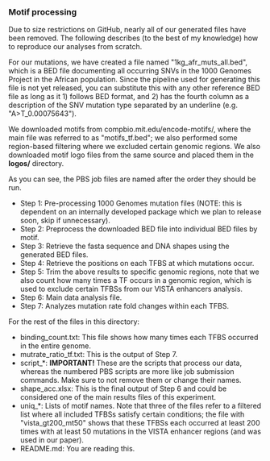 ### Motif processing

Due to size restrictions on GitHub, nearly all of our generated files have been removed. The following describes (to the best of my knowledge) how to reproduce our analyses from scratch.

For our mutations, we have created a file named "1kg_afr_muts_all.bed", which is a BED file documenting all occurring SNVs in the 1000 Genomes Project in the African population. 
Since the pipeline used for generating this file is not yet released, you can substitute this with any other reference BED file as long as it 1) follows BED format, and 2) has the fourth column as a description of the SNV mutation type separated by an underline (e.g. "A>T_0.00075643").

We downloaded motifs from compbio.mit.edu/encode-motifs/, where the main file was referred to as "motifs_tf.bed"; we also performed some region-based filtering where we excluded certain genomic regions. We also downloaded motif logo files from the same source and placed them in the **logos/** directory.

As you can see, the PBS job files are named after the order they should be run. 

* Step 1: Pre-processing 1000 Genomes mutation files (NOTE: this is dependent on an internally developed package which we plan to release soon, skip if unnecessary). 
* Step 2: Preprocess the downloaded BED file into individual BED files by motif.
* Step 3: Retrieve the fasta sequence and DNA shapes using the generated BED files.
* Step 4: Retrieve the positions on each TFBS at which mutations occur.
* Step 5: Trim the above results to specific genomic regions, note that we also count how many times a TF occurs in a genomic region, which is used to exclude certain TFBSs from our VISTA enhancers analysis.
* Step 6: Main data analysis file.
* Step 7: Analyzes mutation rate fold changes within each TFBS.

For the rest of the files in this directory: 
* binding_count.txt: This file shows how many times each TFBS occurred in the entire genome.
* mutrate_ratio_tf.txt: This is the output of Step 7.
* script_\*: **IMPORTANT!** These are the scripts that process our data, whereas the numbered PBS scripts are more like job submission commands. Make sure to not remove them or change their names.
* shape_acc.xlsx: This is the final output of Step 6 and could be considered one of the main results files of this experiment.
* uniq_*: Lists of motif names. Note that three of the files refer to a filtered list where all included TFBSs satisfy certain conditions; the file with "vista_gt200_mt50" shows that these TFBSs each occurred at least 200 times with at least 50 mutations in the VISTA enhancer regions (and was used in our paper).
* README.md: You are reading this.
